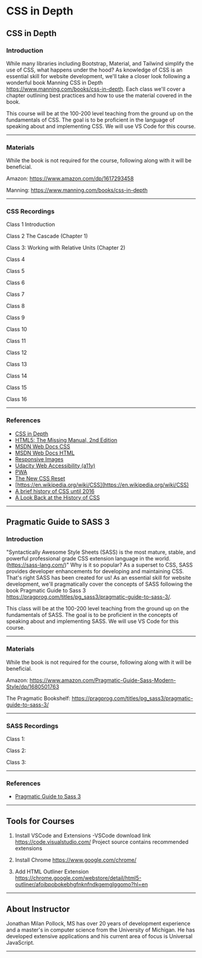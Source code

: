 # CSS in Depth

## CSS in Depth

### Introduction

While many libraries including Bootstrap, Material, and Tailwind simplify the use of CSS, what happens under the hood? As knowledge of CSS is an essential skill for website development, we'll take a closer look following a wonderful book Manning CSS in Depth <https://www.manning.com/books/css-in-depth>. Each class we'll cover a chapter outlining best practices and how to use the material covered in the book.

This course will be at the 100-200 level teaching from the ground up on the fundamentals of CSS. The goal is to be proficient in the language of speaking about and implementing CSS. We will use VS Code for this course.

---

### Materials

While the book is not required for the course, following along with it will be beneficial.

Amazon: <https://www.amazon.com/dp/1617293458>

Manning: <https://www.manning.com/books/css-in-depth>

---

### CSS Recordings

Class 1 Introduction

Class 2 The Cascade (Chapter 1)

Class 3: Working with Relative Units (Chapter 2)

Class 4

Class 5

Class 6

Class 7

Class 8

Class 9

Class 10

Class 11

Class 12

Class 13

Class 14

Class 15

Class 16

---

### References

- [CSS in Depth](https://www.manning.com/books/css-in-depth)
- [HTML5: The Missing Manual, 2nd Edition](https://www.oreilly.com/library/view/html5-the-missing/9781449373412/)
- [MSDN Web Docs CSS](https://developer.mozilla.org/en-US/docs/Web/CSS/Reference)
- [MSDN Web Docs HTML](https://developer.mozilla.org/en-US/docs/Web/HTML)
- [Responsive Images](https://classroom.udacity.com/courses/ud882)
- [Udacity Web Accessibility (a11y)](https://classroom.udacity.com/courses/ud891)
- [PWA](https://classroom.udacity.com/courses/ud899)
- [The New CSS Reset](https://elad2412.github.io/the-new-css-reset/)
- [https://en.wikipedia.org/wiki/CSS](https://en.wikipedia.org/wiki/CSS)
- [A brief history of CSS until 2016](https://www.w3.org/Style/CSS20/history.html)
- [A Look Back at the History of CSS](https://css-tricks.com/look-back-history-css/)

---

## Pragmatic Guide to SASS 3

### Introduction

"Syntactically Awesome Style Sheets (SASS) is the most mature, stable, and powerful professional grade CSS extension language in the world. (https://sass-lang.com/)" Why is it so popular? As a superset to CSS, SASS provides developer enhancements for developing and maintaining CSS. That's right SASS has been created for us! As an essential skill for website development, we'll pragmatically cover the concepts of SASS following the book Pragmatic Guide to Sass 3 <https://pragprog.com/titles/pg_sass3/pragmatic-guide-to-sass-3/>.

This class will be at the 100-200 level teaching from the ground up on the fundamentals of SASS. The goal is to be proficient in the concepts of speaking about and implementing SASS. We will use VS Code for this course.

---

### Materials

While the book is not required for the course, following along with it will be beneficial.

Amazon: <https://www.amazon.com/Pragmatic-Guide-Sass-Modern-Style/dp/1680501763>

The Pragmatic Bookshelf: <https://pragprog.com/titles/pg_sass3/pragmatic-guide-to-sass-3/>

---

### SASS Recordings

Class 1:

Class 2:

Class 3:

---

### References

- [Pragmatic Guide to Sass 3](https://pragprog.com/titles/pg_sass3/pragmatic-guide-to-sass-3/)

---

## Tools for Courses

1. Install VSCode and Extensions
   -VSCode download link  https://code.visualstudio.com/
   Project source contains recommended extensions

2. Install Chrome https://www.google.com/chrome/

3. Add HTML Outliner Extension
   https://chrome.google.com/webstore/detail/html5-outliner/afoibpobokebhgfnknfndkgemglggomo?hl=en

---

## About Instructor

Jonathan Milan Pollock, MS has over 20 years of development experience and a master's in computer science from the University of Michigan. He has developed extensive applications and his current area of focus is Universal JavaScript.

---
